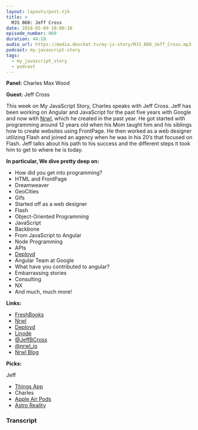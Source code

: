 ```yaml
---
layout: layouts/post.njk
title: >
  MJS 060: Jeff Cross
date: 2018-05-09 10:00:10
episode_number: 060
duration: 44:18
audio_url: https://media.devchat.tv/my-js-story/MJS_060_Jeff_Cross.mp3
podcast: my-javascript-story
tags:
  - my_javascript_story
  - podcast
---
```


**Panel:** Charles Max Wood

**Guest:** Jeff Cross

This week on My JavaScript Story, Charles speaks with Jeff Cross. Jeff has been working on Angular&nbsp;and JavaScript for the past five years with Google and now with [Nrwl](https://nrwl.io/), which he created in the past year. He got started with programming around 12 years old when his Mom taught him and his siblings how to create websites using FrontPage. He then worked as a web designer utilizing Flash and joined an agency when he was in his 20’s that focused on Flash. Jeff talks about his path to his success and the different steps it took him to get to where he is today.&nbsp;

**In particular, We dive pretty deep on:**

- How did you get into programming?
- HTML and FrontPage
- Dreamweaver
- GeoCities
- Gifs
- Started off as a web designer
- Flash
- Object-Oriented Programming
- JavaScript
- Backbone
- From JavaScript to Angular
- Node Programming
- APIs
- [Deployd](https://deployd.com/)
- Angular Team at Google
- What have you contributed to angular?
- Embarrassing stories
- Consulting
- NX
- And much, much more!

**Links:**

- [FreshBooks](https://www.freshbooks.com/invoice?ref=11731&utm_source=pbm&utm_medium=affiliate-program&utm_influencer=419364&utm_campaign=podcast-influencers)
- [Nrwl](https://nrwl.io/)
- [Deployd](https://deployd.com/)
- [Linode](https://promo.linode.com/myangularstory/)
- [@JeffBCross](https://twitter.com/jeffbcross?lang=en)
- [@nrwl_io](https://twitter.com/nrwl_io?lang=en)
- [Nrwl Blog](https://blog.nrwl.io/)

**Picks:**

Jeff

- [Things App](https://itunes.apple.com/by/app/things-3/id904237743?mt=8)
- Charles
- [Apple Air Pods](https://www.apple.com/shop/product/MMEF2AM/A/airpods)
- [Astro Reality](https://www.astroreality.com/)

### Transcript
